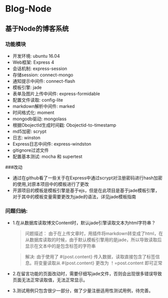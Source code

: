 # Blog-Node

## 基于Node的博客系统

###  功能模块

  * 开发环境: ubuntu 16.04
  * Web框架: Express 4
  * 会话机制: express-session
  * 存储session: connect-mongo
  * 通知提示中间件: connect-flash
  * 模板引擎: jade
  * 表单及图片上传中间件: express-formidable
  * 配置文件读取: config-lite
  * markdown解析中间件: marked
  * 时间格式化: moment
  * mongodb驱动: mongolass
  * 根据ObojectId生成时间戳: Obojectid-to-timestamp
  * md5加密: scrypt
  * 日志: winston
  * Express日志中间件: express-windston
  * gitignore过滤文件
  * 配置基本测试: mocha 和 supertest

###改动
  * 通过在github看了一些关于在Express中通过scrypt对注册密码进行hash加密的使用,对原本项目中的模板进行了更改
  * 开源项目的模板是模板引擎是基于ejs，但是在此项目是基于jade模板引擎，对于其中的模板变量需要更改为jade的语法，详见jade模板指南

### 问题归纳:
  * 1.在从数据库读取博文Content时，默认jade引擎读取文本为html字符串？
    > 问题描述： 由于在上传文章时，用插件将markdown转变成了html，在从数据库读取的时候，由于默认模板引擎用的是jade，所以导致读取后显示在文本中的是包含标签的字符串

    > 解决: 由于使用了 #{post.content} 传入数据，读取直接包含了标签信息。将变量读取从
    > #{post.content} 更改为 ！=post.content 即可正常

  * 2.在留言功能的页面改动时，需要仔细写jade文件，否则会出现很多错误导致页面无法正常读取值，无法正常显示。

  * 3.测试用例只包含很少一部分，做了少量注册适用性测试用例，待完善。 
